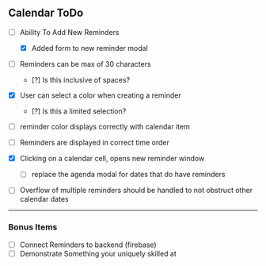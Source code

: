 ## Calendar ToDo
- [ ] Ability To Add New Reminders
  - [x] Added form to new reminder modal
- [ ] Reminders can be max of 30 characters
  - [?] Is this inclusive of spaces? 
- [x] User can select a color when creating a reminder
  - [?] Is this a limited selection?
- [ ] reminder color displays correctly with calendar item   
- [ ] Reminders are displayed in correct time order 
- [x] Clicking on a calendar cell, opens new reminder window
  - [ ] replace the agenda modal for dates that do have reminders
- [ ] Overflow of multiple reminders should be handled to not obstruct other calendar dates


***
### Bonus Items
- [ ] Connect Reminders to backend (firebase)
- [ ] Demonstrate Something your uniquely skilled at 